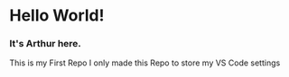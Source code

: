 # Hello World!
### It's Arthur here.

This is my First Repo
I only made this Repo to store my VS Code settings

